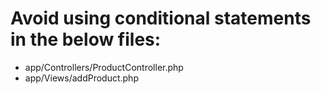 # Avoid using conditional statements in the below files:

* app/Controllers/ProductController.php
* app/Views/addProduct.php
